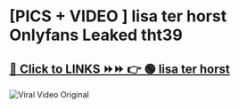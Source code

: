 
 # [PICS + VIDEO ] lisa ter horst Onlyfans Leaked tht39

## <h2><a href="https://clipsfans.com/lisa_ter_horst&ref=git">🔗 Click to LINKS ⏩⏩ 👉 🟢 lisa ter horst </a></h2>

<a href="https://clipsfans.com/lisa_ter_horst&ref=git" rel="nofollow" data-target="animated-image.originalLink"><img src="https://i.ibb.co.com/xMMVF88/686577567.gif" alt="Viral Video Original" style="max-width: 100%; display: inline-block;" data-target="animated-image.originalImage"></a>

